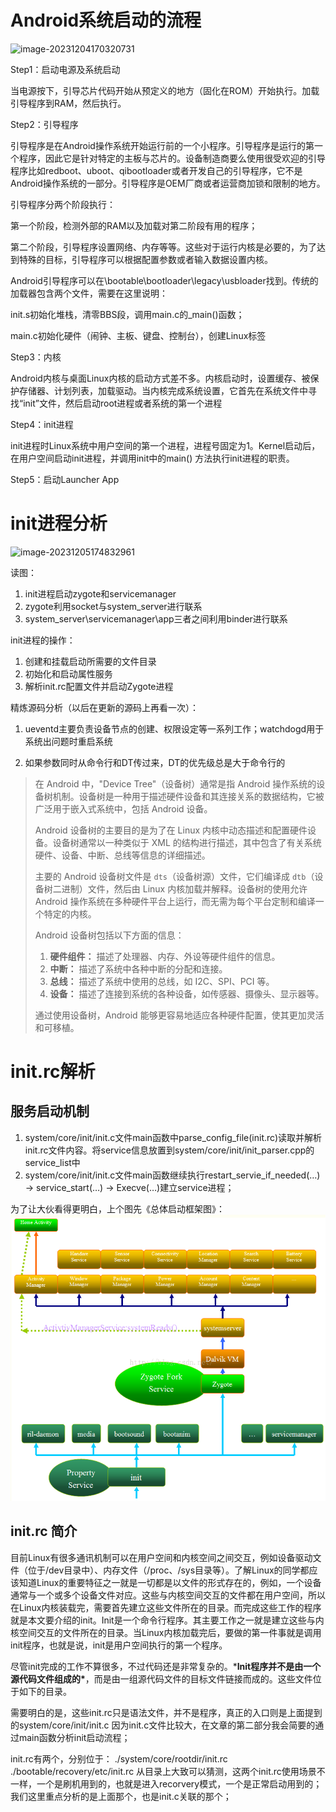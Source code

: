 # Android系统启动的流程

![image-20231204170320731](D:\personal\CSLibrary\04_Android\imgs\image-20231204170320731.png)

Step1：启动电源及系统启动

当电源按下，引导芯片代码开始从预定义的地方（固化在ROM）开始执行。加载引导程序到RAM，然后执行。

Step2：引导程序

引导程序是在Android操作系统开始运行前的一个小程序。引导程序是运行的第一个程序，因此它是针对特定的主板与芯片的。设备制造商要么使用很受欢迎的引导程序比如redboot、uboot、qibootloader或者开发自己的引导程序，它不是Android操作系统的一部分。引导程序是OEM厂商或者运营商加锁和限制的地方。

引导程序分两个阶段执行：

第一个阶段，检测外部的RAM以及加载对第二阶段有用的程序；

第二个阶段，引导程序设置网络、内存等等。这些对于运行内核是必要的，为了达到特殊的目标，引导程序可以根据配置参数或者输入数据设置内核。

Android引导程序可以在\bootable\bootloader\legacy\usbloader找到。传统的加载器包含两个文件，需要在这里说明：

init.s初始化堆栈，清零BBS段，调用main.c的_main()函数；

main.c初始化硬件（闹钟、主板、键盘、控制台），创建Linux标签

Step3：内核

Android内核与桌面Linux内核的启动方式差不多。内核启动时，设置缓存、被保护存储器、计划列表，加载驱动。当内核完成系统设置，它首先在系统文件中寻找“init”文件，然后启动root进程或者系统的第一个进程

Step4：init进程

init进程时Linux系统中用户空间的第一个进程，进程号固定为1。Kernel启动后，在用户空间启动init进程，并调用init中的main() 方法执行init进程的职责。

Step5：启动Launcher App

# init进程分析

![image-20231205174832961](D:\personal\CSLibrary\04_Android\imgs\image-20231205174832961.png)

读图：

1. init进程启动zygote和servicemanager
2. zygote利用socket与system_server进行联系
3. system_server\servicemanager\app三者之间利用binder进行联系

init进程的操作：

1. 创建和挂载启动所需要的文件目录
2. 初始化和启动属性服务
3. 解析init.rc配置文件并启动Zygote进程

精炼源码分析（以后在更新的源码上再看一次）：

1. ueventd主要负责设备节点的创建、权限设定等一系列工作；watchdogd用于系统出问题时重启系统

2. 如果参数同时从命令行和DT传过来，DT的优先级总是大于命令行的

> 在 Android 中，"Device Tree"（设备树）通常是指 Android 操作系统的设备树机制。设备树是一种用于描述硬件设备和其连接关系的数据结构，它被广泛用于嵌入式系统中，包括 Android 设备。
>
> Android 设备树的主要目的是为了在 Linux 内核中动态描述和配置硬件设备。设备树通常以一种类似于 XML 的结构进行描述，其中包含了有关系统硬件、设备、中断、总线等信息的详细描述。
>
> 主要的 Android 设备树文件是 `dts`（设备树源）文件，它们编译成 `dtb`（设备树二进制）文件，然后由 Linux 内核加载并解释。设备树的使用允许 Android 操作系统在多种硬件平台上运行，而无需为每个平台定制和编译一个特定的内核。
>
> Android 设备树包括以下方面的信息：
>
> 1. **硬件组件：** 描述了处理器、内存、外设等硬件组件的信息。
> 2. **中断：** 描述了系统中各种中断的分配和连接。
> 3. **总线：** 描述了系统中使用的总线，如 I2C、SPI、PCI 等。
> 4. **设备：** 描述了连接到系统的各种设备，如传感器、摄像头、显示器等。
>
> 通过使用设备树，Android 能够更容易地适应各种硬件配置，使其更加灵活和可移植。

# init.rc解析

## 服务启动机制

1. system/core/init/init.c文件main函数中parse_config_file(init.rc)读取并解析init.rc文件内容。将service信息放置到system/core/init/init_parser.cpp的service_list中
2. system/core/init/init.c文件main函数继续执行restart_servie_if_needed(…) -> service_start(…) -> Execve(…)建立service进程；

为了让大伙看得更明白，上个图先《总体启动框架图》： ![img](https://raw.githubusercontent.com/mazhidong/Picture/master/Blog/2019-01-18/init.png)

## init.rc 简介

目前Linux有很多通讯机制可以在用户空间和内核空间之间交互，例如设备驱动文件（位于/dev目录中）、内存文件（/proc、/sys目录等）。了解Linux的同学都应该知道Linux的重要特征之一就是一切都是以文件的形式存在的，例如，一个设备通常与一个或多个设备文件对应。这些与内核空间交互的文件都在用户空间，所以在Linux内核装载完，需要首先建立这些文件所在的目录。而完成这些工作的程序就是本文要介绍的init。Init是一个命令行程序。其主要工作之一就是建立这些与内核空间交互的文件所在的目录。当Linux内核加载完后，要做的第一件事就是调用init程序，也就是说，init是用户空间执行的第一个程序。

尽管init完成的工作不算很多，不过代码还是非常复杂的。***Init程序并不是由一个源代码文件组成的\***，而是由一组源代码文件的目标文件链接而成的。这些文件位于如下的目录。

需要明白的是，这些init.rc只是语法文件，并不是程序，真正的入口则是上面提到的system/core/init/init.c 因为init.c文件比较大，在文章的第二部分我会简要的通过main函数分析init启动流程；

init.rc有两个，分别位于：
./system/core/rootdir/init.rc
./bootable/recovery/etc/init.rc
从目录上大致可以猜测，这两个init.rc使用场景不一样，一个是刷机用到的，也就是进入recorvery模式，一个是正常启动用到的；我们这里重点分析的是上面那个，也是init.c关联的那个；